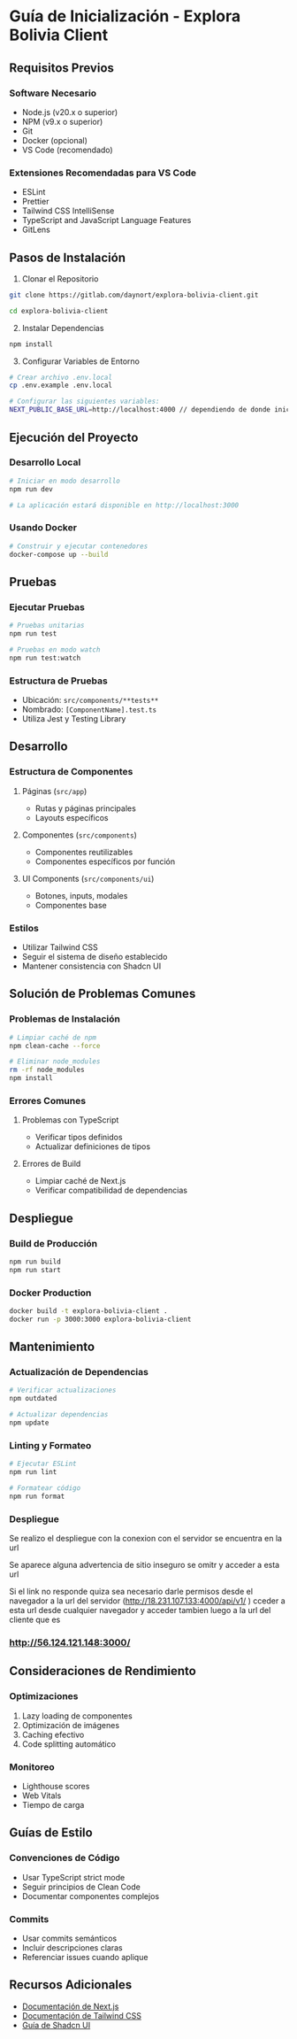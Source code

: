 # Guía de Inicialización - Explora Bolivia Client

## Requisitos Previos

### Software Necesario
- Node.js (v20.x o superior)
- NPM (v9.x o superior)
- Git
- Docker (opcional)
- VS Code (recomendado)

### Extensiones Recomendadas para VS Code
- ESLint
- Prettier
- Tailwind CSS IntelliSense
- TypeScript and JavaScript Language Features
- GitLens

## Pasos de Instalación

1. Clonar el Repositorio
```bash
git clone https://gitlab.com/daynort/explora-bolivia-client.git

cd explora-bolivia-client
```

2. Instalar Dependencias
```bash
npm install
```

3. Configurar Variables de Entorno
```bash
# Crear archivo .env.local
cp .env.example .env.local

# Configurar las siguientes variables:
NEXT_PUBLIC_BASE_URL=http://localhost:4000 // dependiendo de donde inicializo el backend
```

## Ejecución del Proyecto

### Desarrollo Local
```bash
# Iniciar en modo desarrollo
npm run dev

# La aplicación estará disponible en http://localhost:3000
```

### Usando Docker
```bash
# Construir y ejecutar contenedores
docker-compose up --build
```

## Pruebas

### Ejecutar Pruebas
```bash
# Pruebas unitarias
npm run test

# Pruebas en modo watch
npm run test:watch
```

### Estructura de Pruebas
- Ubicación: `src/components/**tests**`
- Nombrado: `[ComponentName].test.ts`
- Utiliza Jest y Testing Library

## Desarrollo

### Estructura de Componentes
1. Páginas (`src/app`)
   - Rutas y páginas principales
   - Layouts específicos

2. Componentes (`src/components`)
   - Componentes reutilizables
   - Componentes específicos por función

3. UI Components (`src/components/ui`)
   - Botones, inputs, modales
   - Componentes base

### Estilos
- Utilizar Tailwind CSS
- Seguir el sistema de diseño establecido
- Mantener consistencia con Shadcn UI

## Solución de Problemas Comunes

### Problemas de Instalación
```bash
# Limpiar caché de npm
npm clean-cache --force

# Eliminar node_modules
rm -rf node_modules
npm install
```

### Errores Comunes
1. Problemas con TypeScript
   - Verificar tipos definidos
   - Actualizar definiciones de tipos

2. Errores de Build
   - Limpiar caché de Next.js
   - Verificar compatibilidad de dependencias

## Despliegue

### Build de Producción
```bash
npm run build
npm run start
```

### Docker Production
```bash
docker build -t explora-bolivia-client .
docker run -p 3000:3000 explora-bolivia-client
```

## Mantenimiento

### Actualización de Dependencias
```bash
# Verificar actualizaciones
npm outdated

# Actualizar dependencias
npm update
```

### Linting y Formateo
```bash
# Ejecutar ESLint
npm run lint

# Formatear código
npm run format
```

### Despliegue

Se realizo el despliegue con la conexion con el servidor se encuentra en la url

Se aparece alguna advertencia de sitio inseguro se omitr y acceder a esta url

Si el link no responde quiza sea necesario darle permisos desde el navegador a la url del servidor (http://18.231.107.133:4000/api/v1/
) cceder a esta url desde cualquier navegador y acceder tambien luego a la url del cliente que es

### http://56.124.121.148:3000/

## Consideraciones de Rendimiento

### Optimizaciones
1. Lazy loading de componentes
2. Optimización de imágenes
3. Caching efectivo
4. Code splitting automático

### Monitoreo
- Lighthouse scores
- Web Vitals
- Tiempo de carga

## Guías de Estilo

### Convenciones de Código
- Usar TypeScript strict mode
- Seguir principios de Clean Code
- Documentar componentes complejos

### Commits
- Usar commits semánticos
- Incluir descripciones claras
- Referenciar issues cuando aplique

## Recursos Adicionales
- [Documentación de Next.js](https://nextjs.org/docs)
- [Documentación de Tailwind CSS](https://tailwindcss.com/docs)
- [Guía de Shadcn UI](https://ui.shadcn.com)